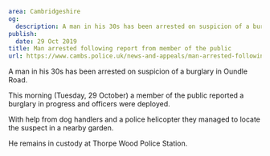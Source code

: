 ```yaml
area: Cambridgeshire
og:
  description: A man in his 30s has been arrested on suspicion of a burglary in Oundle Road.
publish:
  date: 29 Oct 2019
title: Man arrested following report from member of the public
url: https://www.cambs.police.uk/news-and-appeals/man-arrested-following-report-from-member-of-the-public
```

A man in his 30s has been arrested on suspicion of a burglary in Oundle Road.

This morning (Tuesday, 29 October) a member of the public reported a burglary in progress and officers were deployed.

With help from dog handlers and a police helicopter they managed to locate the suspect in a nearby garden.

He remains in custody at Thorpe Wood Police Station.

